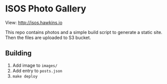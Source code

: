 # ISOS Photo Gallery

View: http://isos.hawkins.io

This repo contains photos and a simple build script to generate a
static site. Then the files are uploaded to S3 bucket.

## Building

1. Add image to `images/`
2. Add entry to `posts.json`
3. `make deploy`
